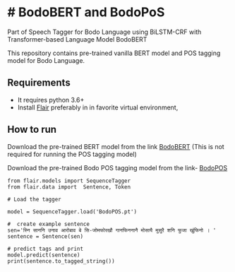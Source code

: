 # # BodoBERT and BodoPoS


Part of Speech Tagger for Bodo Language using BiLSTM-CRF with Transformer-based Language Model BodoBERT

This repository contains pre-trained vanilla BERT model and POS tagging model for Bodo Language.

## Requirements

* It requires python 3.6+
* Install [Flair](https://github.com/flairNLP/flair) preferably  in in favorite virtual environment, 

## How to run

Download the pre-trained BERT model from the link [BodoBERT](https://iitgoffice-my.sharepoint.com/:f:/g/personal/drbj153_iitg_ac_in/Et9_2NXTa81Plm8qgIUqqs4BQSiUgfvFMALoJlXwMY23Aw?e=z35g8I) (This is not required for running the POS tagging model)

Download the pre-trained Bodo POS tagging model from the link- [BodoPOS](https://iitgoffice-my.sharepoint.com/:u:/g/personal/drbj153_iitg_ac_in/ET9XJhlMgrBKkqzVtAUXKiIBt2a9ur28f5Z7a1UaxWfdNQ?e=8OGT4F)


```
from flair.models import SequenceTagger
from flair.data import  Sentence, Token

# Load the tagger

model = SequenceTagger.load('BodoPOS.pt')

#  create example sentence
sen='स्नि साननि उनाव आरोबाव बे सि-जोमफोरखौ गानफिननानै मोसायै मुसुरै शनि फुजा खुंफिनो । '
sentence = Sentence(sen)

# predict tags and print
model.predict(sentence)
print(sentence.to_tagged_string())

```


